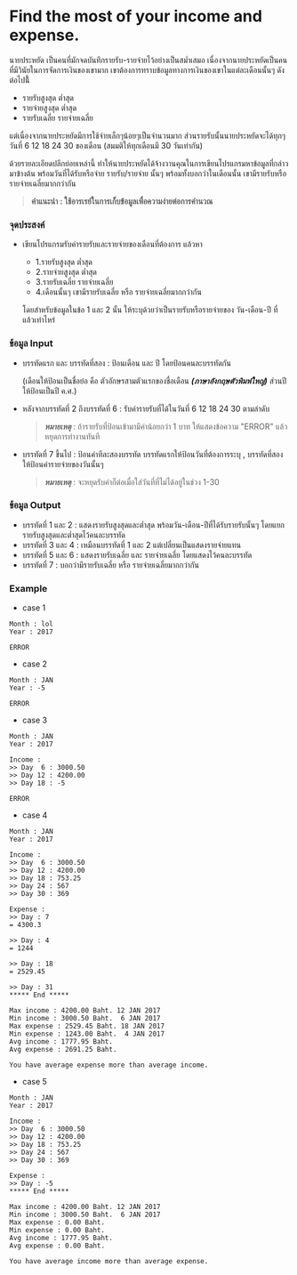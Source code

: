 # Find the most of your income and expense.

นายประหยัด เป็นคนที่มักจดบันทึกรายรับ-รายจ่ายไว้อย่างเป็นสม่ำเสมอ เนื่องจากนายประหยัดเป็นคนที่มีวินัยในการจัดการเงินของเขามาก เขาต้องการทราบข้อมูลทางการเงินของเขาในแต่ละเดือนนั้นๆ ดังต่อไปนี้้ 

  - รายรับสูงสุด ต่ำสุด
  - รายจ่ายสูงสุด ต่ำสุด
  - รายรับเฉลี่ย รายจ่ายเฉลี่ย
  
แต่เนื่องจากนายประหยัดมีการใช้จ่ายเล็กๆน้อยๆเป็นจำนวนมาก ส่วนรายรับนั้นนายประหยัดจะได้ทุกๆวันที่ 6 12 18 24 30 ของเดือน (สมมติให้ทุกเดือนมี 30 วันเท่ากัน)

ด้วยรายละเอียดปลีกย่อยเหล่านี้ ทำให้นายประหยัดได้จ้างวานคุณในการเขียนโปรแกรมหาข้อมูลที่กล่าวมาข้างต้น พร้อมวันที่ได้รับหรือจ่าย รายรับ/รายจ่าย นั้นๆ พร้อมทั้งบอกว่าในเดือนนั้น เขามีรายรับหรือรายจ่ายเฉลี่ยมากกว่ากัน

> **คำแนะนำ : ใช้อารเรย์ในการเก็บข้อมูลเพื่อความง่ายต่อการคำนวณ**

### จุดประสงค์ ###
  - เขียนโปรแกรมรับค่ารายรับและรายจ่ายของเดือนที่ต้องการ แล้วหา 
    - 1.รายรับสูงสุด ต่ำสุด
    - 2.รายจ่ายสูงสุด ต่ำสุด
    - 3.รายรับเฉลี่ย รายจ่ายเฉลี่ย
    - 4.เดือนนั้นๆ เขามีรายรับเฉลี่ย หรือ รายจ่ายเฉลี่ยมากกว่ากัน
    
    โดยสำหรับข้อมูลในข้อ 1 และ 2 นั้น ให้ระบุด้วยว่าเป็นรายรับหรือรายจ่ายของ วัน-เดือน-ปี ที่แล้วเท่าไหร่
    
### ข้อมูล Input ###
  - บรรทัดแรก และ บรรทัดที่สอง : ป้อนเดือน และ ปี โดยป้อนคนละบรรทัดกัน 
  
    (เดือนให้ป้อนเป็นชื่อย่อ คือ ตัวอักษรสามตัวแรกของชื่อเดือน **_(ภาษาอังกฤษตัวพิมพ์ใหญ่)_** ส่วนปีให้ป้อนเป็นปี ค.ศ.)
    
  - หลังจากบรรทัดที่ 2 ถึงบรรทัดที่ 6 : รับค่ารายรับที่ได้ในวันที่ 6 12 18 24 30 ตามลำดับ
  
    > **_หมายเหตุ_** : ถ้ารายรับที่ป้อนเข้ามามีค่าน้อยกว่า 1 บาท ให้แสดงข้อความ "ERROR" แล้วหยุดการทำงานทันที
    
  - บรรทัดที่ 7 ขึ้นไป : ป้อนค่าทีละสองบรรทัด บรรทัดแรกให้ป้อนวันที่ต้องการระบุ , บรรทัดที่สองให้ป้อนค่ารายจ่ายของวันนั้นๆ 
    
    > **_หมายเหตุ_** : จะหยุดรับค่าก็ต่อเมื่อใส่วันที่ที่ไม่ได้อยู่ในช่วง 1-30
    
### ข้อมูล Output ###
  - บรรทัดที่ 1 และ 2 : แสดงรายรับสูงสุดและต่ำสุด พร้อมวัน-เดือน-ปีที่ได้รับรายรับนั้นๆ โดยแยกรายรับสูงสุดและต่ำสุดไว้คนละบรรทัด
  - บรรทัดที่ 3 และ 4 : เหมือนบรรทัดที่ 1 และ 2 แต่เปลี่ยนเป็นแสดงรายจ่ายแทน
  - บรรทัดที่ 5 และ 6 : แสดงรายรับเฉลี่ย และ รายจ่ายเฉลี่ย โดยแสดงไว้คนละบรรทัด
  - บรรทัดที่ 7 : บอกว่ามีรายรับเฉลี่ย หรือ รายจ่ายเฉลี่ยมากกว่ากัน
  
### Example ###
  - case 1
  
  ~~~~
  Month : lol
  Year : 2017
  
  ERROR
  ~~~~
  
  - case 2
  
  ~~~~
  Month : JAN
  Year : -5
  
  ERROR
  ~~~~

  - case 3
  
  ~~~~
  Month : JAN
  Year : 2017
  
  Income :
  >> Day  6 : 3000.50
  >> Day 12 : 4200.00
  >> Day 18 : -5
  
  ERROR
  ~~~~

  - case 4
  
  ~~~~
  Month : JAN
  Year : 2017
  
  Income :
  >> Day  6 : 3000.50
  >> Day 12 : 4200.00
  >> Day 18 : 753.25
  >> Day 24 : 567
  >> Day 30 : 369
  
  Expense :
  >> Day : 7
  = 4300.3
  
  >> Day : 4
  = 1244
  
  >> Day : 18
  = 2529.45
  
  >> Day : 31
  ***** End *****
  
  Max income : 4200.00 Baht. 12 JAN 2017
  Min income : 3000.50 Baht.  6 JAN 2017
  Max expense : 2529.45 Baht. 18 JAN 2017
  Min expense : 1243.00 Baht.  4 JAN 2017
  Avg income : 1777.95 Baht.
  Avg expense : 2691.25 Baht.
  
  You have average expense more than average income.
  ~~~~
  
  - case 5
  ~~~~
  Month : JAN
  Year : 2017
  
  Income :
  >> Day  6 : 3000.50
  >> Day 12 : 4200.00
  >> Day 18 : 753.25
  >> Day 24 : 567
  >> Day 30 : 369
  
  Expense :
  >> Day : -5
  ***** End *****
  
  Max income : 4200.00 Baht. 12 JAN 2017
  Min income : 3000.50 Baht.  6 JAN 2017
  Max expense : 0.00 Baht.
  Min expense : 0.00 Baht.
  Avg income : 1777.95 Baht.
  Avg expense : 0.00 Baht.
  
  You have average income more than average expense.
  ~~~~
  
  
